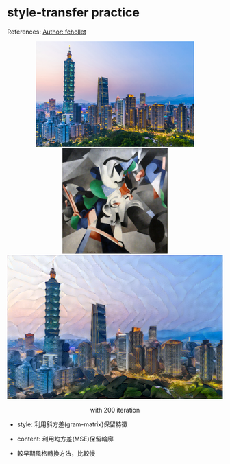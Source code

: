 # style-transfer practice

References: [Author: fchollet](https://keras.io/examples/generative/neural_style_transfer/#lets-take-a-look-at-our-base-content-image-and-our-style-reference-image)

<p align = 'center'>
<img src = '101.jpg', height = '246px'>
<img src = 'udnie.jpg', height = '246px'>
<img src = '101_at_iteration_200.png'>
</p>
<p align = 'center'>
with 200 iteration

* style: 利用斜方差(gram-matrix)保留特徵
* content: 利用均方差(MSE)保留輪廓

* 較早期風格轉換方法，比較慢
